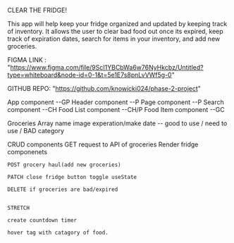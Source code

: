 CLEAR THE FRIDGE!

This app will help keep your fridge organized and updated by keeping track of inventory. It allows the user to clear bad food out once its expired, keep track of expiration dates, search for items in your inventory, and add new groceries. 

FIGMA LINK : "https://www.figma.com/file/9ScI1YBCbWa6w76NyHkcbz/Untitled?type=whiteboard&node-id=0-1&t=5e1E7s8pnLvVWf5g-0"

GITHUB REPO: "https://github.com/knowicki024/phase-2-project"

App component --GP
Header component --P
Page component --P 
Search component --CH
Food List component --CH/P
Food Item component --GC

Groceries Array 
    name 
    image 
    experation/make date -- good to use / need to use / BAD 
    category 


CRUD components
    GET request to API of groceries 
        Render fridge componenets 

    POST grocery haul(add new groceries)

    PATCH close fridge button toggle useState

    DELETE if groceries are bad/expired 


    STRETCH

    create countdown timer

    hover tag with catagory of food. 


